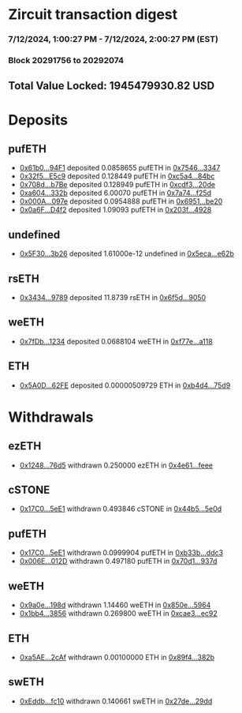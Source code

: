 # Zircuit transaction digest
### 7/12/2024, 1:00:27 PM - 7/12/2024, 2:00:27 PM (EST)
### Block 20291756 to 20292074

## Total Value Locked: 1945479930.82 USD

# Deposits
## pufETH
- [0x61b0...94F1](https://etherscan.io/address/0x61b0Ff8ced19D38dA0861a6AE5fb30B99B1c94F1) deposited 0.0858655 pufETH in [0x7546...3347](https://etherscan.io/tx/0x61b0Ff8ced19D38dA0861a6AE5fb30B99B1c94F1)
- [0x32f5...E5c9](https://etherscan.io/address/0x32f5fc0Ef9adDD62548B7a176311e1C5bA7EE5c9) deposited 0.128449 pufETH in [0xc5a4...84bc](https://etherscan.io/tx/0x32f5fc0Ef9adDD62548B7a176311e1C5bA7EE5c9)
- [0x708d...b7Be](https://etherscan.io/address/0x708d9992abd5135Cf91f1A1c9836232f34a1b7Be) deposited 0.128949 pufETH in [0xcdf3...20de](https://etherscan.io/tx/0x708d9992abd5135Cf91f1A1c9836232f34a1b7Be)
- [0xa604...332b](https://etherscan.io/address/0xa6047917f3e91963E012AF002b0C688b16e1332b) deposited 6.00070 pufETH in [0x7a74...f25d](https://etherscan.io/tx/0xa6047917f3e91963E012AF002b0C688b16e1332b)
- [0x000A...097e](https://etherscan.io/address/0x000A17d1453951a2b6e9Cad5d023b43D8Ffe097e) deposited 0.0954888 pufETH in [0x6951...be20](https://etherscan.io/tx/0x000A17d1453951a2b6e9Cad5d023b43D8Ffe097e)
- [0x0a6F...D4f2](https://etherscan.io/address/0x0a6F15744161E05a1ff97B891ba4c850E53aD4f2) deposited 1.09093 pufETH in [0x203f...4928](https://etherscan.io/tx/0x0a6F15744161E05a1ff97B891ba4c850E53aD4f2)
## undefined
- [0x5F30...3b26](https://etherscan.io/address/0x5F3028363d364312dFEAE872EddAB07300ce3b26) deposited 1.61000e-12 undefined in [0x5eca...e62b](https://etherscan.io/tx/0x5F3028363d364312dFEAE872EddAB07300ce3b26)
## rsETH
- [0x3434...9789](https://etherscan.io/address/0x34349c5569e7B846c3558961552D2202760A9789) deposited 11.8739 rsETH in [0x6f5d...9050](https://etherscan.io/tx/0x34349c5569e7B846c3558961552D2202760A9789)
## weETH
- [0x7fDb...1234](https://etherscan.io/address/0x7fDbeE25543F9270a4a844797a4015Ad1E441234) deposited 0.0688104 weETH in [0xf77e...a118](https://etherscan.io/tx/0x7fDbeE25543F9270a4a844797a4015Ad1E441234)
## ETH
- [0x5A0D...62FE](https://etherscan.io/address/0x5A0De230A8E716eCBe3dA51608F8B1644c6C62FE) deposited 0.00000509729 ETH in [0xb4d4...75d9](https://etherscan.io/tx/0x5A0De230A8E716eCBe3dA51608F8B1644c6C62FE)
# Withdrawals
## ezETH
- [0x1248...76d5](https://etherscan.io/address/0x12485B82F43A9A7D94216F5081E3bE03A06876d5) withdrawn 0.250000 ezETH in [0x4e61...feee](https://etherscan.io/tx/0x12485B82F43A9A7D94216F5081E3bE03A06876d5)
## cSTONE
- [0x17C0...5eE1](https://etherscan.io/address/0x17C062882e91D16311cf1a83d3B6f56e109d5eE1) withdrawn 0.493846 cSTONE in [0x44b5...5e0d](https://etherscan.io/tx/0x17C062882e91D16311cf1a83d3B6f56e109d5eE1)
## pufETH
- [0x17C0...5eE1](https://etherscan.io/address/0x17C062882e91D16311cf1a83d3B6f56e109d5eE1) withdrawn 0.0999904 pufETH in [0xb33b...ddc3](https://etherscan.io/tx/0x17C062882e91D16311cf1a83d3B6f56e109d5eE1)
- [0x006E...012D](https://etherscan.io/address/0x006E057FF45D66a104f11D98433F25aCA669012D) withdrawn 0.497180 pufETH in [0x70d1...937d](https://etherscan.io/tx/0x006E057FF45D66a104f11D98433F25aCA669012D)
## weETH
- [0x9a0e...198d](https://etherscan.io/address/0x9a0ee9683EfFA9dbffa42A0EB42231fCd3C5198d) withdrawn 1.14460 weETH in [0x850e...5964](https://etherscan.io/tx/0x9a0ee9683EfFA9dbffa42A0EB42231fCd3C5198d)
- [0x1bb4...3856](https://etherscan.io/address/0x1bb40F9a58f9baDC116Cc487D5E42F2Dcc873856) withdrawn 0.269800 weETH in [0xcae3...ec92](https://etherscan.io/tx/0x1bb40F9a58f9baDC116Cc487D5E42F2Dcc873856)
## ETH
- [0xa5AE...2cAf](https://etherscan.io/address/0xa5AE068f63C76d219867d8aC48FC8B08F86a2cAf) withdrawn 0.00100000 ETH in [0x89f4...382b](https://etherscan.io/tx/0xa5AE068f63C76d219867d8aC48FC8B08F86a2cAf)
## swETH
- [0xEddb...fc10](https://etherscan.io/address/0xEddbC12eb453B65790e4A731aDCb56591BE6fc10) withdrawn 0.140661 swETH in [0x27de...29dd](https://etherscan.io/tx/0xEddbC12eb453B65790e4A731aDCb56591BE6fc10)

